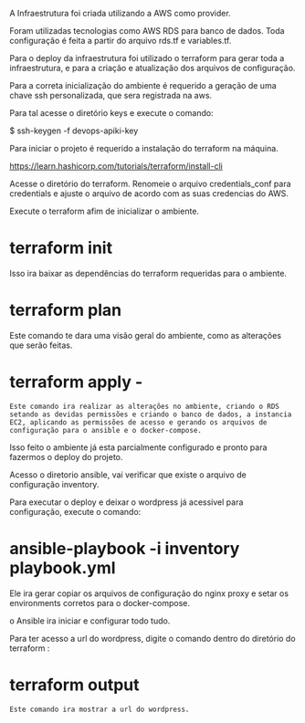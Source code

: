  A Infraestrutura foi criada utilizando a AWS como provider.

 Foram utilizadas tecnologias como AWS RDS para banco de dados.
 Toda configuração é feita a partir do arquivo rds.tf e variables.tf.

 Para o deploy da infraestrutura foi utilizado o terraform para gerar toda a infraestrutura, 
 e para a criação e atualização dos arquivos de configuração.

Para a correta inicialização do ambiente é requerido a geração de uma chave ssh personalizada,
que sera registrada na aws.

Para tal acesse o diretório keys e execute o comando:

$ ssh-keygen -f devops-apiki-key 

Para iniciar o projeto é requerido a instalação do terraform na máquina.

 https://learn.hashicorp.com/tutorials/terraform/install-cli

 Acesse o diretório do terraform.
 Renomeie o arquivo credentials_conf para credentials e ajuste o arquivo de acordo com as suas credencias do AWS.

 Execute o terraform afim de inicializar o ambiente.

 # terraform init
 
 Isso ira baixar as dependências do terraform requeridas para o ambiente.

 # terraform plan 
 
 Este comando te dara uma visão geral do ambiente, como as alterações que serão feitas.

 # terraform apply -

    Este comando ira realizar as alterações no ambiente, criando o RDS setando as devidas permissões e criando o banco de dados, a instancia EC2, aplicando as permissões de acesso e gerando os arquivos de configuração para o ansible e o docker-compose.

Isso feito o ambiente já esta parcialmente configurado e pronto para fazermos o deploy do projeto.

Acesso o diretorio ansible, vai verificar que existe o arquivo de configuração inventory.

Para executar o deploy e deixar o wordpress já acessivel para configuração, execute o comando:

# ansible-playbook -i inventory playbook.yml

Ele ira gerar copiar os arquivos de configuração do nginx proxy e setar os environments corretos para o docker-compose.

o Ansible ira iniciar e configurar todo tudo.

Para ter acesso a url do wordpress, digite o comando dentro do diretório do terraform :

# terraform output 

    Este comando ira mostrar a url do wordpress.
    




 
